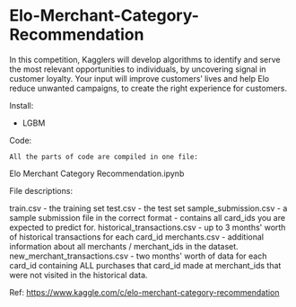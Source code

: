 # Elo-Merchant-Category-Recommendation

	
In this competition, Kagglers will develop algorithms to identify and serve the most relevant opportunities to individuals, by uncovering signal in customer loyalty. Your input will improve customers’ lives and help Elo reduce unwanted campaigns, to create the right experience for customers. 

Install: 

- LGBM
	
Code: 

	All the parts of code are compiled in one file:

Elo Merchant Category Recommendation.ipynb 


File descriptions:

train.csv - the training set
test.csv - the test set
sample_submission.csv - a sample submission file in the correct format - contains all card_ids you are expected to predict for.
historical_transactions.csv - up to 3 months' worth of historical transactions for each card_id
merchants.csv - additional information about all merchants / merchant_ids in the dataset.
new_merchant_transactions.csv - two months' worth of data for each card_id containing ALL purchases that card_id made at merchant_ids that were not visited in the historical data.

Ref: https://www.kaggle.com/c/elo-merchant-category-recommendation
